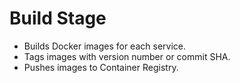 # Build Stage
- Builds Docker images for each service.
- Tags images with version number or commit SHA.
- Pushes images to Container Registry.
